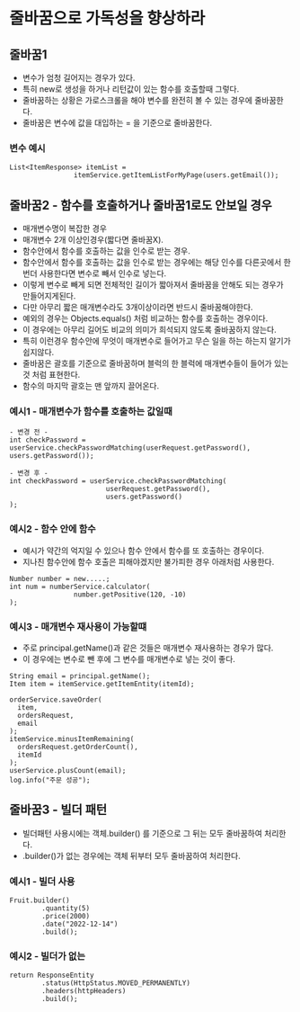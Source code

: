 # 줄바꿈으로 가독성을 향상하라

## 줄바꿈1
* 변수가 엄청 길어지는 경우가 있다.
* 특히 new로 생성을 하거나 리턴값이 있는 함수를 호출할때 그렇다.
* 줄바꿈하는 상황은 가로스크롤을 해야 변수를 완전히 볼 수 있는 경우에 줄바꿈한다.
* 줄바꿈은 변수에 값을 대입하는 = 을 기준으로 줄바꿈한다.

### 변수 예시
```
List<ItemResponse> itemList =
                itemService.getItemListForMyPage(users.getEmail());
```

## 줄바꿈2 - 함수를 호출하거나 줄바꿈1로도 안보일 경우
* 매개변수명이 복잡한 경우
* 매개변수 2개 이상인경우(짧다면 줄바꿈X).
* 함수안에서 함수를 호출하는 값을 인수로 받는 경우.
* 함수안에서 함수를 호출하는 값을 인수로 받는 경우에는 해당 인수를 다른곳에서 한 번더 사용한다면 변수로 빼서 인수로 넣는다.
* 이렇게 변수로 빼게 되면 전체적인 길이가 짧아져서 줄바꿈을 안해도 되는 경우가 만들어지게된다.
* 다만 아무리 짧은 매개변수라도 3개이상이라면 반드시 줄바꿈해야한다.
* 예외의 경우는 Objects.equals() 처럼 비교하는 함수를 호출하는 경우이다.
* 이 경우에는 아무리 길어도 비교의 의미가 희석되지 않도록 줄바꿈하지 않는다.
* 특히 이런경우 함수안에 무엇이 매개변수로 들어가고 무슨 일을 하는 하는지 알기가 쉽지않다.
* 줄바꿈은 괄호를 기준으로 줄바꿈하며 블럭의 한 블럭에 매개변수들이 들어가 있는것 처럼 표현한다.
* 함수의 마지막 괄호는 맨 앞까지 끌어온다.

### 예시1 - 매개변수가 함수를 호출하는 값일때
```
- 변경 전 - 
int checkPassword = userService.checkPasswordMatching(userRequest.getPassword(), users.getPassword());

- 변경 후 -
int checkPassword = userService.checkPasswordMatching(
                        userRequest.getPassword(),
                        users.getPassword()
);
```

### 예시2 - 함수 안에 함수
* 예시가 약간의 억지일 수 있으나 함수 안에서 함수를 또 호출하는 경우이다.
* 지나친 함수안에 함수 호출은 피해야겠지만 불가피한 경우 아래처럼 사용한다.
```
Number number = new.....;
int num = numberService.calculator(
                number.getPositive(120, -10)
);
```

### 예시3 - 매개변수 재사용이 가능할떄
* 주로 principal.getName()과 같은 것들은 매개변수 재사용하는 경우가 많다.
* 이 경우에는 변수로 뺀 후에 그 변수를 매개변수로 넣는 것이 좋다.
```
String email = principal.getName();
Item item = itemService.getItemEntity(itemId);

orderService.saveOrder(
  item,
  ordersRequest,
  email
);
itemService.minusItemRemaining(
  ordersRequest.getOrderCount(),
  itemId
);
userService.plusCount(email);
log.info("주문 성공");
```

## 줄바꿈3 - 빌더 패턴
* 빌더패턴 사용시에는 객체.builder() 를 기준으로 그 뒤는 모두 줄바꿈하여 처리한다.
* .builder()가 없는 경우에는 객체 뒤부터 모두 줄바꿈하여 처리한다.

### 예시1 - 빌더 사용
```
Fruit.builder()
        .quantity(5)
        .price(2000)
        .date("2022-12-14")
        .build();
```
### 예시2 - 빌더가 없는 
```
return ResponseEntity
        .status(HttpStatus.MOVED_PERMANENTLY)
        .headers(httpHeaders)
        .build();
```
